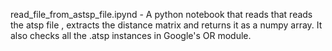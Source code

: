 read_file_from_astsp_file.ipynd - A python notebook that reads that reads the atsp file , extracts the distance matrix and returns it as a numpy array. 
It also checks all the .atsp instances in Google's OR module.




